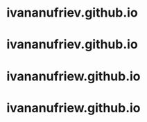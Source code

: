 # ivananufriev.github.io
# ivananufriev.github.io
# ivananufriew.github.io
# ivananufriew.github.io
